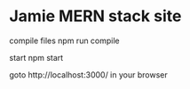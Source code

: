 # Jamie MERN stack site

compile files npm run compile

start npm start

goto http://localhost:3000/ in your browser
